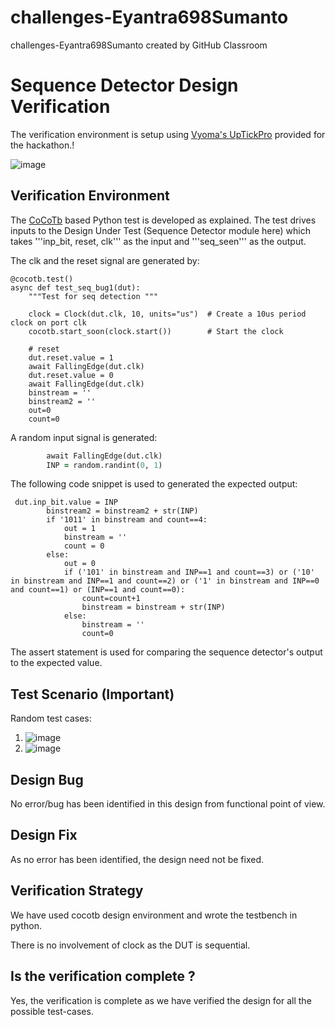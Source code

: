 # challenges-Eyantra698Sumanto
challenges-Eyantra698Sumanto created by GitHub Classroom
# Sequence Detector Design Verification

The verification environment is setup using [Vyoma's UpTickPro](https://vyomasystems.com) provided for the hackathon.!

![image](https://user-images.githubusercontent.com/58599984/180622080-aa88e484-e9e6-43e1-b23b-8fecc002be15.png)


## Verification Environment

The [CoCoTb](https://www.cocotb.org/) based Python test is developed as explained. The test drives inputs to the Design Under Test (Sequence Detector module here) which takes   '''inp_bit, reset, clk''' as the input and '''seq_seen''' as the output.

The clk and the reset signal are generated by:
```
@cocotb.test()
async def test_seq_bug1(dut):
    """Test for seq detection """

    clock = Clock(dut.clk, 10, units="us")  # Create a 10us period clock on port clk
    cocotb.start_soon(clock.start())        # Start the clock

    # reset
    dut.reset.value = 1
    await FallingEdge(dut.clk)  
    dut.reset.value = 0
    await FallingEdge(dut.clk)
    binstream = ''
    binstream2 = ''
    out=0
    count=0
```

A random input signal is generated:
```  for i in range(31):
        await FallingEdge(dut.clk)
        INP = random.randint(0, 1)
```
The following code snippet is used to generated the expected output:
```
 dut.inp_bit.value = INP
        binstream2 = binstream2 + str(INP)
        if '1011' in binstream and count==4:
            out = 1
            binstream = ''
            count = 0
        else:
            out = 0
            if ('101' in binstream and INP==1 and count==3) or ('10' in binstream and INP==1 and count==2) or ('1' in binstream and INP==0 and count==1) or (INP==1 and count==0):
                count=count+1
                binstream = binstream + str(INP)
            else:
                binstream = ''
                count=0
```
The assert statement is used for comparing the sequence detector's output to the expected value.


## Test Scenario **(Important)**
Random test cases:
1. ![image](https://user-images.githubusercontent.com/58599984/180595135-ef287e54-d35f-48de-87e6-3fdd40f1a253.png)
2. ![image](https://user-images.githubusercontent.com/58599984/180595151-d738709d-4e5b-409e-95bf-176637eb9d34.png)




## Design Bug

No error/bug has been identified in this design from functional point of view.

## Design Fix

As no error has been identified, the design need not be fixed.


## Verification Strategy
We have used cocotb design environment and wrote the testbench in python.

There is no involvement of clock as the DUT is sequential.
## Is the verification complete ?
Yes, the verification is complete as we have verified the design for all the possible test-cases.
